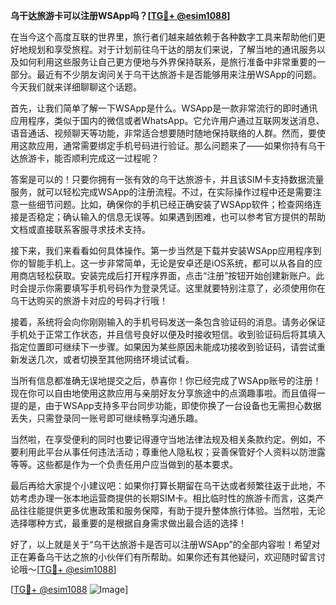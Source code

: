 **乌干达旅游卡可以注册WSApp吗？[[TG💪+ @esim1088](https://t.me/s/esim1088)]**

在当今这个高度互联的世界里，旅行者们越来越依赖于各种数字工具来帮助他们更好地规划和享受旅程。对于计划前往乌干达的朋友们来说，了解当地的通讯服务以及如何利用这些服务让自己更方便地与外界保持联系，是旅行准备中非常重要的一部分。最近有不少朋友询问关于乌干达旅游卡是否能够用来注册WSApp的问题。今天我们就来详细聊聊这个话题。

首先，让我们简单了解一下WSApp是什么。WSApp是一款非常流行的即时通讯应用程序，类似于国内的微信或者WhatsApp。它允许用户通过互联网发送消息、语音通话、视频聊天等功能，非常适合想要随时随地保持联络的人群。然而，要使用这款应用，通常需要绑定手机号码进行验证。那么问题来了——如果你持有乌干达旅游卡，能否顺利完成这一过程呢？

答案是可以的！只要你拥有一张有效的乌干达旅游卡，并且该SIM卡支持数据流量服务，就可以轻松完成WSApp的注册流程。不过，在实际操作过程中还是需要注意一些细节问题。比如，确保你的手机已经正确安装了WSApp软件；检查网络连接是否稳定；确认输入的信息无误等。如果遇到困难，也可以参考官方提供的帮助文档或直接联系客服寻求技术支持。

接下来，我们来看看如何具体操作。第一步当然是下载并安装WSApp应用程序到你的智能手机上。这一步非常简单，无论是安卓还是iOS系统，都可以从各自的应用商店轻松获取。安装完成后打开程序界面，点击“注册”按钮开始创建新账户。此时会提示你需要填写手机号码作为登录凭证。这里就要特别注意了，必须使用你在乌干达购买的旅游卡对应的号码才行哦！

接着，系统将会向你刚刚输入的手机号码发送一条包含验证码的消息。请务必保证手机处于正常工作状态，并且信号良好以便及时接收短信。收到验证码后将其填入指定位置即可继续下一步骤。如果因为某些原因未能成功接收到验证码，请尝试重新发送几次，或者切换至其他网络环境试试看。

当所有信息都准确无误地提交之后，恭喜你！你已经完成了WSApp账号的注册！现在你可以自由地使用这款应用与亲朋好友分享旅途中的点滴趣事啦。而且值得一提的是，由于WSApp支持多平台同步功能，即使你换了一台设备也无需担心数据丢失，只需登录同一账号即可继续畅享沟通乐趣。

当然啦，在享受便利的同时也要记得遵守当地法律法规及相关条款约定。例如，不要利用此平台从事任何违法活动；尊重他人隐私权；妥善保管好个人资料以防泄露等等。这些都是作为一个负责任用户应当做到的基本要求。

最后再给大家提个小建议吧：如果你打算长期留在乌干达或者频繁往返于此地，不妨考虑办理一张本地运营商提供的长期SIM卡。相比临时性的旅游卡而言，这类产品往往能提供更多优惠政策和服务保障，有助于提升整体旅行体验。当然啦，无论选择哪种方式，最重要的是根据自身需求做出最合适的选择！

好了，以上就是关于“乌干达旅游卡是否可以注册WSApp”的全部内容啦！希望对正在筹备乌干达之旅的小伙伴们有所帮助。如果你还有其他疑问，欢迎随时留言讨论哦～[[TG💪+ @esim1088](https://t.me/s/esim1088)] 

[[TG💪+ @esim1088](https://t.me/s/esim1088) ![Image](https://i.postimg.cc/4NQfJmqS/Snipaste-2025-05-13-00-14-12.png)]